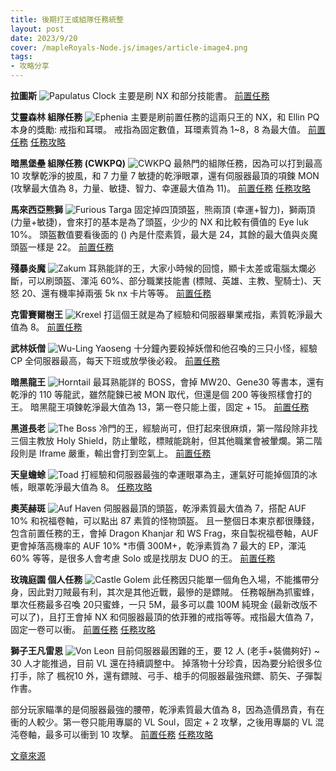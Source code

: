 ```yaml
---
title: 後期打王或組隊任務統整
layout: post
date: 2023/9/20
cover: /mapleRoyals-Node.js/images/article-image4.png
tags:
- 攻略分享
---
```


**拉圖斯**
![Papulatus Clock](https://bbb.hidden-street.net/sites/bbb.hidden-street.net/files/imagecache/monster/sites/global.hidden-street.net/files/monsters/monsters140.gif "Papulatus Clock")
主要是刷 NX 和部分技能書。
[前置任務](https://mapleroyals.net/quest/papulatus)

**艾靈森林 組隊任務**
![Ephenia](https://sea.hidden-street.net/sites/sea.hidden-street.net/files/monsters/Ephenia.JPG "Ephenia")
主要是刷前置任務的這兩只王的 NX，和 Ellin PQ 本身的獎勵: 戒指和耳環。
戒指為固定數值，耳環素質為 1~8，8 為最大值。
[前置任務](https://royals.ms/forum/threads/in-depth-ellin-forest-questline.184196/)
[任務攻略](https://royals.ms/forum/threads/ellin-forest-party-quest-guide-epq.185329/)


**暗黑堡壘 組隊任務 (CWKPQ)**
![CWKPQ](http://www.gametsg.com/maplestory/icon_npc/a4fc8c7d5fa90517a6d8e978252d3602.png "CWKPQ")
最熱門的組隊任務，因為可以打到最高 10 攻擊乾淨的披風，和 7 力量 7 敏捷的乾淨眼罩，還有伺服器最頂的項鍊 MON (攻擊最大值為 8，力量、敏捷、智力、幸運最大值為 11)。
[前置任務](https://royals.ms/forum/threads/crimsonwood-pq-exchange-quest-guide.91318/)
[任務攻略](https://youtu.be/-R6YcfIL5U8?si=IKNsFHOisPOEgRaa)

**馬來西亞熊獅**
![Furious Targa](https://sea.hidden-street.net/sites/sea.hidden-street.net/files/monsters/stand.0_12.png "Furious Targa")
固定掉四頂頭盔，熊兩頂 (幸運+智力)，獅兩頂 (力量+敏捷)，會來打的基本是為了頭盔，少少的 NX 和比較有價值的 Eye luk 10%。
頭盔數值要看後面的 () 內是什麼素質，最大是 24，其餘的最大值與炎魔頭盔一樣是 22。
[前置任務](https://youtu.be/HpAj1JX1PkQ?si=fZ1QZspuaT-yMJc2)

**殘暴炎魔**
![Zakum](https://sea.hidden-street.net/sites/sea.hidden-street.net/files/imagecache/monster/monsters/monsters169.gif "Zakum")
耳熟能詳的王，大家小時候的回憶，顯卡太差或電腦太爛必斷，可以刷頭盔、渾沌 60%、部分職業技能書 (標賊、英雄、主教、聖騎士)、天怒 20、還有機率掉兩張 5k nx 卡片等等。
[前置任務](https://mapleroyals.net/quest/zakum)

**克雷賽爾樹王**
![Krexel](https://sea.hidden-street.net/sites/sea.hidden-street.net/files/imagecache/monster/monsters/monsters381_0.png "Krexel")
打這個王就是為了經驗和伺服器畢業戒指，素質乾淨最大值為 8。
[前置任務](https://mapleroyals.net/quest/defeat-krexel)

**武林妖僧**
![Wu-Ling Yaoseng](http://www.gametsg.com/maplestory/icon_npc/a25905507f29510602aca8aced6012bd.png "Wu-Ling Yaoseng")
十分鐘內要殺掉妖僧和他召喚的三只小怪，經驗 CP 全伺服器最高，每天下班或放學後必殺。
[前置任務](https://royals.ms/forum/threads/wulin-yaoseng-pre-quests-guide.125187/)

**暗黑龍王**
![Horntail](https://sea.hidden-street.net/sites/sea.hidden-street.net/files/imagecache/monster/monsters/chaos-horntails-head-a.png "Horntail")
最耳熟能詳的 BOSS，會掉 MW20、Gene30 等書本，還有乾淨的 110 等龍武，雖然龍鍊已被 MON 取代，但還是個 200 等後照樣會打的王。
暗黑龍王項鍊乾淨最大值為 13，第一卷只能上蛋，固定 + 15。
[前置任務](https://mapleroyals.net/quest/ht-run)

**黑道長老**
![The Boss](https://sea.hidden-street.net/sites/sea.hidden-street.net/files/imagecache/monster/monsters/monsters213.gif "The Boss")
冷門的王，經驗尚可，但打起來很麻煩，第一階段除非找三個主教放 Holy Shield，防止暈眩，標賊能跳射，但其他職業會被暈爛。第二階段則是 Iframe 嚴重，輸出會打到空氣上。
[前置任務](https://youtu.be/PkazUlh0_F0?si=nOlsmFoS63hykL-h)

**天皇蟾蜍**
![Toad](https://sea.hidden-street.net/sites/sea.hidden-street.net/files/imagecache/monster/monsters/castellan-toad.png "Toad")
打經驗和伺服器最強的幸運眼罩為主，運氣好可能掉個頂的冰帳，眼罩乾淨最大值為 8。
[任務攻略](https://mapleroyals.net/quest/天皇蟾蜍)

**奧芙赫斑**
![Auf Haven](https://sea.hidden-street.net/sites/sea.hidden-street.net/files/imagecache/monster/monsters/auf-haven.png "Auf Haven")
伺服器最頂的頭盔，乾淨素質最大值為 7，搭配 AUF 10% 和祝福卷軸，可以點出 87 素質的怪物頭盔。
且一整個日本東京都很賺錢，包含前置任務的王，會掉 Dragon Khanjar 和 WS Frag，來自製祝福卷軸，AUF 更會掉落高機率的 AUF 10% *市價 300M+，乾淨素質為 7 最大的 EP，渾沌 60% 等等，是很多人會考慮 Solo 或是找朋友 DUO 的王。
[前置任務](https://royals.ms/forum/threads/guide-to-neo-tokyo.146864/)

**玫瑰庭園 個人任務**
![Castle Golem](http://www.gametsg.com/maplestory/icon_npc/21e30e8cc7baa554bbb980bdfc2604fa.png "Castle Golem")
此任務因只能單一個角色入場，不能攜帶分身，因此對刀賊最有利，其次是其他近戰，最慘的是鏢賊。
任務報酬為抓蜜蜂，單次任務最多召喚 20只蜜蜂，一只 5M，最多可以農 100M 純現金 (最新改版不可以了)，且打王會掉 NX 和伺服器最頂的依菲雅的戒指等等。戒指最大值為 7，固定一卷可以衝。
[前置任務](https://royals.ms/forum/threads/lhc-lkc-pre-quest-guide.207734/)
[任務攻略](https://mapleroyals.net/62122/62122)

**獅子王凡雷恩**
![Von Leon](https://sea.hidden-street.net/sites/sea.hidden-street.net/files/imagecache/monster/monsters/Von%20Leon_0.png "Von Leon")
目前伺服器最困難的王，要 12 人 (老手+裝備夠好) ~ 30 人才能推過，目前 VL 還在持續調整中。
掉落物十分珍貴，因為要分給很多位打手，除了 楓祝10 外，還有鏢賊、弓手、槍手的伺服器最強飛鏢、箭矢、子彈製作書。

部分玩家瞄準的是伺服器最強的腰帶，乾淨素質最大值為 8，因為造價昂貴，有在衝的人較少。第一卷只能用專屬的 VL Soul，固定 + 2 攻擊，之後用專屬的 VL 混沌卷軸，最多可以衝到 10 攻擊。
[前置任務](https://royals.ms/forum/threads/lhc-lkc-pre-quest-guide.207734/)
[任務攻略](https://mapleroyals.net/62122/62122)


[文章來源](https://royals.ms/forum/threads/%E6%96%B0%E9%80%B2%E7%8E%A9%E5%AE%B6%E5%BE%8C%E6%9C%9F%E5%BF%85%E7%9C%8B%E7%9A%84%E6%89%93%E7%8E%8B%E6%88%96%E7%B5%84%E9%9A%8A%E4%BB%BB%E5%8B%99%E7%B5%B1%E6%95%B4-2024-%E7%89%88%E6%9C%AC.231275/)